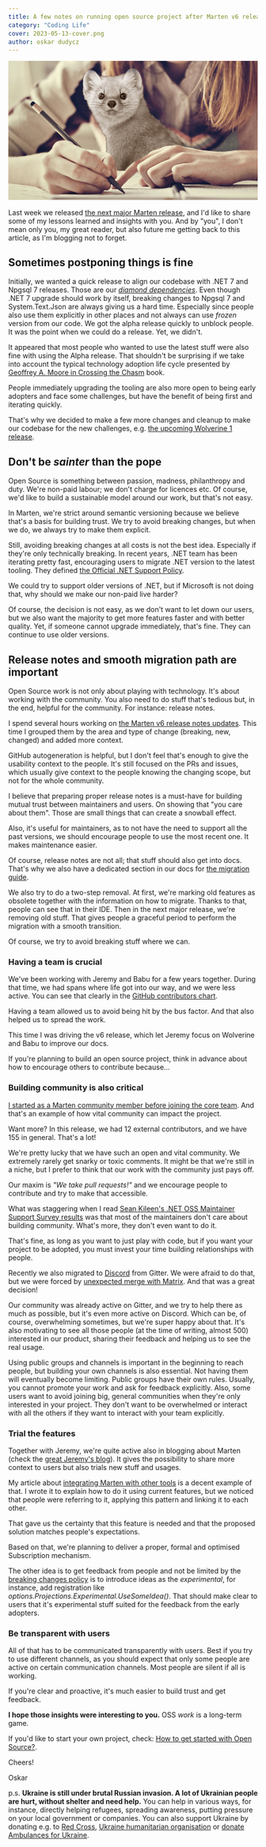 ```yaml
---
title: A few notes on running open source project after Marten v6 release
category: "Coding Life"
cover: 2023-05-13-cover.png
author: oskar dudycz
---
```


![cover](2023-05-13-cover.png)

Last week we released [the next major Marten release](https://github.com/JasperFx/marten/releases/tag/6.0.0), and I'd like to share some of my lessons learned and insights with you. And by "you", I don't mean only you, my great reader, but also future me getting back to this article, as I'm blogging not to forget.

## Sometimes postponing things is fine

Initially, we wanted a quick release to align our codebase with .NET 7 and Npgsql 7 releases. Those are our _[diamond dependencies](https://en.wikipedia.org/wiki/Dependency_hell)_. Even though .NET 7 upgrade should work by itself, breaking changes to Npgsql 7 and System.Text.Json are always giving us a hard time. Especially since people also use them explicitly in other places and not always can use _frozen_ version from our code. We got the alpha release quickly to unblock people. It was the point when we could do a release. Yet, we didn't.

It appeared that most people who wanted to use the latest stuff were also fine with using the Alpha release. That shouldn't be surprising if we take into account the typical technology adoption life cycle presented by [Geoffrey A. Moore in Crossing the Chasm](https://www.goodreads.com/book/show/61329.Crossing_the_Chasm) book.

People immediately upgrading the tooling are also more open to being early adopters and face some challenges, but have the benefit of being first and iterating quickly.

That's why we decided to make a few more changes and cleanup to make our codebase for the new challenges, e.g. [the upcoming Wolverine 1 release](https://jeremydmiller.com/2023/05/11/marten-v6-is-out-and-the-road-to-wolverine-1-0/).

## Don't be _sainter_ than the pope

Open Source is something between passion, madness, philanthropy and duty. We're non-paid labour; we don't charge for licences etc. Of course, we'd like to build a sustainable model around our work, but that's not easy.

In Marten, we're strict around semantic versioning because we believe that's a basis for building trust. We try to avoid breaking changes, but when we do, we always try to make them explicit.

Still, avoiding breaking changes at all costs is not the best idea. Especially if they're only technically breaking. In recent years, .NET team has been iterating pretty fast, encouraging users to migrate .NET version to the latest tooling. They defined [the Official .NET Support Policy](https://dotnet.microsoft.com/en-us/platform/support/policy).

We could try to support older versions of .NET, but if Microsoft is not doing that, why should we make our non-paid live harder?

Of course, the decision is not easy, as we don't want to let down our users, but we also want the majority to get more features faster and with better quality. Yet, if someone cannot upgrade immediately, that's fine. They can continue to use older versions.

## Release notes and smooth migration path are important

Open Source work is not only about playing with technology. It's about working with the community. You also need to do stuff that's tedious but, in the end, helpful for the community. For instance: release notes.

I spend several hours working on [the Marten v6 release notes updates](https://github.com/JasperFx/marten/releases/tag/6.0.0). This time I grouped them by the area and type of change (breaking, new, changed) and added more context.

GitHub autogeneration is helpful, but I don't feel that's enough to give the usability context to the people. It's still focused on the PRs and issues, which usually give context to the people knowing the changing scope, but not for the whole community.

I believe that preparing proper release notes is a must-have for building mutual trust between maintainers and users. On showing that "you care about them". Those are small things that can create a snowball effect.

Also, it's useful for maintainers, as to not have the need to support all the past versions, we should encourage people to use the most recent one. It makes maintenance easier.

Of course, release notes are not all; that stuff should also get into docs. That's why we also have a dedicated section in our docs for [the migration guide](https://martendb.io/migration-guide.html).

We also try to do a two-step removal. At first, we're marking old features as obsolete together with the information on how to migrate. Thanks to that, people can see that in their IDE. Then in the next major release, we're removing old stuff. That gives people a graceful period to perform the migration with a smooth transition.

Of course, we try to avoid breaking stuff where we can.

### Having a team is crucial

We've been working with Jeremy and Babu for a few years together. During that time, we had spans where life got into our way, and we were less active. You can see that clearly in the [GitHub contributors chart](https://github.com/JasperFx/marten/graphs/contributors).

Having a team allowed us to avoid being hit by the bus factor. And that also helped us to spread the work.

This time I was driving the v6 release, which let Jeremy focus on Wolverine and Babu to improve our docs.

If you're planning to build an open source project, think in advance about how to encourage others to contribute because...

### Building community is also critical

[I started as a Marten community member before joining the core team](https://event-driven.io/en/how_to_start_with_open_source/). And that's an example of how vital community can impact the project.

Want more? In this release, we had 12 external contributors, and we have 155 in general. That's a lot!

We're pretty lucky that we have such an open and vital community. We extremely rarely get snarky or toxic comments. It might be that we're still in a niche, but I prefer to think that our work with the community just pays off.

Our maxim is _"We take pull requests!"_ and we encourage people to contribute and try to make that accessible.

What was staggering when I read [Sean Kileen's .NET OSS Maintainer Support Survey results](https://seankilleen.com/2022/06/announcing-net-oss-survey-results/) was that most of the maintainers don't care about building community. What's more, they don't even want to do it.

That's fine, as long as you want to just play with code, but if you want your project to be adopted, you must invest your time building relationships with people.

Recently we also migrated to [Discord](https://discord.gg/WMxrvegf8H) from Gitter. We were afraid to do that, but we were forced by [unexpected merge with Matrix](https://blog.gitter.im/2023/02/13/gitter-has-fully-migrated-to-matrix/). And that was a great decision!

Our community was already active on Gitter, and we try to help there as much as possible, but it's even more active on Discord. Which can be, of course, overwhelming sometimes, but we're super happy about that. It's also motivating to see all those people (at the time of writing, almost 500) interested in our product, sharing their feedback and helping us to see the real usage.

Using public groups and channels is important in the beginning to reach people, but building your own channels is also essential. Not having them will eventually become limiting. Public groups have their own rules. Usually, you cannot promote your work and ask for feedback explicitly. Also, some users want to avoid joining big, general communities when they're only interested in your project. They don't want to be overwhelmed or interact with all the others if they want to interact with your team explicitly.

### Trial the features

Together with Jeremy, we're quite active also in blogging about Marten (check the [great Jeremy's blog](https://jeremydmiller.com/)). It gives the possibility to share more context to users but also trials new stuff and usages.

My article about [integrating Marten with other tools](/en/integrating_Marten/) is a decent example of that. I wrote it to explain how to do it using current features, but we noticed that people were referring to it, applying this pattern and linking it to each other.

That gave us the certainty that this feature is needed and that the proposed solution matches people's expectations. 

Based on that, we're planning to deliver a proper, formal and optimised Subscription mechanism.

The other idea is to get feedback from people and not be limited by the [breaking changes policy](/en/lets_take_care_of_ourselves_thoughts_about_comptibility/) is to introduce ideas as the _experimental_, for instance, add registration like _options.Projections.Experimental.UseSomeIdea()_. That should make clear to users that it's experimental stuff suited for the feedback from the early adopters.

### Be transparent with users

All of that has to be communicated transparently with users. Best if you try to use different channels, as you should expect that only some people are active on certain communication channels. Most people are silent if all is working.

If you're clear and proactive, it's much easier to build trust and get feedback.

**I hope those insights were interesting to you.** OSS _work_ is a long-term game.

If you'd like to start your own project, check: [How to get started with Open Source?](/en/how_to_start_with_open_source/).

Cheers!

Oskar

p.s. **Ukraine is still under brutal Russian invasion. A lot of Ukrainian people are hurt, without shelter and need help.** You can help in various ways, for instance, directly helping refugees, spreading awareness, putting pressure on your local government or companies. You can also support Ukraine by donating e.g. to [Red Cross](https://www.icrc.org/en/donate/ukraine), [Ukraine humanitarian organisation](https://savelife.in.ua/en/donate/) or [donate Ambulances for Ukraine](https://www.gofundme.com/f/help-to-save-the-lives-of-civilians-in-a-war-zone).
